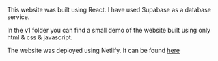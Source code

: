 This website was built using React. I have used Supabase as a database service.

In the v1 folder you can find a small demo of the website built using only html & css & javascript.

The website was deployed using Netlify. It can be found [here](https://today-i-learned-apostu-mihai.netlify.app/)

